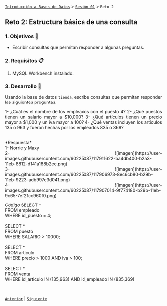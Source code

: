 [`Introducción a Bases de Datos`](../../README.md) > [`Sesión 01`](../Readme.md) > `Reto 2`
	
## Reto 2: Estructura básica de una consulta

<div style="text-align: justify;">

### 1. Objetivos :dart:

- Escribir consultas que permitan responder a algunas preguntas.

### 2. Requisitos :clipboard:

1. MySQL Workbench instalado.

### 3. Desarrollo :rocket:

Usando la base de datos `tienda`, escribe consultas que permitan responder las siguientes preguntas.

1- ¿Cuál es el nombre de los empleados con el puesto 4?
2- ¿Qué puestos tienen un salario mayor a $10,000?
3- ¿Qué artículos tienen un precio mayor a $1,000 y un iva mayor a 100?
4- ¿Qué ventas incluyen los artículos 135 o 963 y fueron hechas por los empleados 835 o 369?

<br/>
*Respuesta* <br/>
1- Norrie y Maxy <br/>
2- ![imagen](https://user-images.githubusercontent.com/60225087/117911622-ba4db400-b2a3-11eb-8812-d141a188b2ec.png)
<br/>
3- ![imagen](https://user-images.githubusercontent.com/60225087/117906973-8ec6cb80-b29b-11eb-9223-adb997e3d041.png)
<br/>
4- ![imagen](https://user-images.githubusercontent.com/60225087/117907014-9f774180-b29b-11eb-9c65-7ef21cc960f0.png)
<br/>

*Código*
SELECT *<br/>
FROM empleado<br/>
WHERE id_puesto = 4;<br/>
<br/>
SELECT *<br/>
FROM puesto<br/>
WHERE SALARIO > 10000;<br/>
<br/>
SELECT *<br/>
FROM articulo<br/>
WHERE precio > 1000 AND iva > 100;<br/>
<br/>
SELECT *<br/>
FROM venta<br/>
WHERE id_articulo IN (135,963) AND id_empleado IN (835,369)

<br/>

[`Anterior`](../Ejemplo-03/Readme.md) | [`Siguiente`](../Readme.md)

</div>
